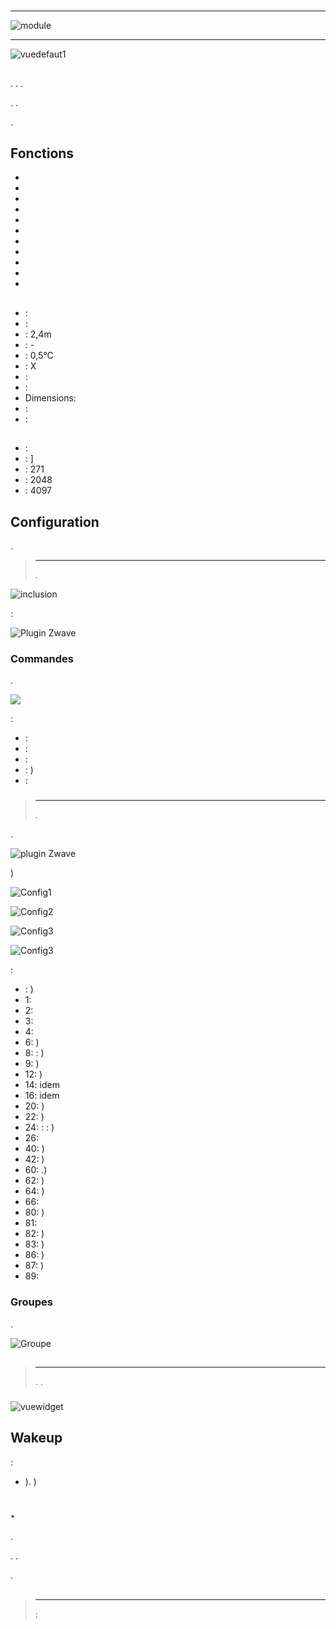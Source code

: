 # 

****

![module](images/fibaro.fgms001/module.jpg)

****

![vuedefaut1](images/fibaro.fgms001/vuedefaut1.jpg)

## 

. . .

. .

.

## Fonctions

-   
-   
-   
-   
-   
-   
-   
-   
-   
-   
-   

## 

-    : 
-    : 
-    : 2,4m
-    : -
-    : 0,5°C
-    : X
-    : 
-    : 
-   Dimensions: 
-    : 
-    : 

## 

-    : 
-    : ]
-    : 271
-    : 2048
-    : 4097

## Configuration

 [](https://doc.jeedom.com/de_DE/plugins/automation%20protocol/openzwave/).

> ****
>
> .

![inclusion](images/fibaro.fgms001/inclusion.jpg)

 :

![Plugin Zwave](images/fibaro.fgms001/information.jpg)

### Commandes

.

![](images/fibaro.fgms001/commandes.jpg)

 :

-    : 
-    : 
-    : 
-    : )
-    : 

### 

> ****
>
> .

.

![ plugin Zwave](images/plugin/bouton_configuration.jpg)

)

![Config1](images/fibaro.fgms001/config1.jpg)

![Config2](images/fibaro.fgms001/config2.jpg)

![Config3](images/fibaro.fgms001/config3.jpg)

![Config3](images/fibaro.fgms001/config4.jpg)

 :

-    : )
-   1: 
-   2: 
-   3: 
-   4: 
-   6: )
-   8:  : )
-   9: )
-   12: )
-   14: idem
-   16: idem
-   20: )
-   22: )
-   24:  :  :  )
-   26: 
-   40: )
-   42: )
-   60: .)
-   62: )
-   64: )
-   66: 
-   80: )
-   81: 
-   82: )
-   83: )
-   86: )
-   87: )
-   89: 

### Groupes

.

![Groupe](images/fibaro.fgms001/groupe.jpg)

## 

### 

> ****
>
> . .

### 

![vuewidget](images/fibaro.fgms001/vuewidget.jpg)

## Wakeup

 :

-   ). )

## .

.

. .

.

## 

> ****
>
>  : 
